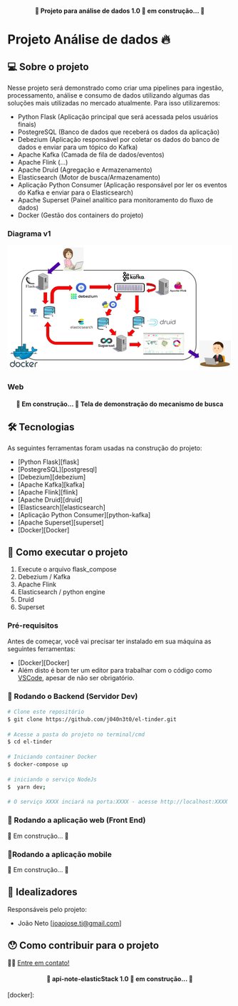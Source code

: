 <h4 align="center"> 
	🚧 Projeto para análise de dados 1.0 🚀 em construção... 🚧
</h4>

# Projeto Análise de dados 🔥

## 💻 Sobre o projeto

Nesse projeto será demonstrado como criar uma pipelines para ingestão, processamento, análise e consumo de dados utilizando algumas das soluções mais utilizadas no mercado atualmente. Para isso utilizaremos:
- Python Flask (Aplicação principal que será acessada pelos usuários finais)
- PostegreSQL (Banco de dados que receberá os dados da aplicação)
- Debezium (Aplicação responsável por coletar os dados do banco de dados e enviar para um tópico do Kafka)
- Apache Kafka (Camada de fila de dados/eventos)
- Apache Flink (...)
- Apache Druid (Agregação e Armazenamento)
- Elasticsearch (Motor de busca/Armazenamento)
- Aplicação Python Consumer (Aplicação responsável por ler os eventos do Kafka e enviar para o Elasticsearch)
- Apache Superset (Painel analítico para monitoramento do fluxo de dados)
- Docker (Gestão dos containers do projeto)

### Diagrama v1
![el-notifier](apoio/projeto_dados.png)

### Web
<h4 align="center">
    🚧 Em construção... 🚧
    Tela de demonstração do mecanismo de busca
</h4>

## 🛠 Tecnologias

As seguintes ferramentas foram usadas na construção do projeto:

- [Python Flask][flask]
- [PostegreSQL][postgresql]
- [Debezium][debezium]
- [Apache Kafka][kafka]
- [Apache Flink][flink]
- [Apache Druid][druid]
- [Elasticsearch][elasticsearch]
- [Aplicação Python Consumer][python-kafka]
- [Apache Superset][superset]
- [Docker][Docker]

## 🚀 Como executar o projeto

1. Execute o arquivo flask_compose
2. Debezium / Kafka
3. Apache Flink
4. Elasticsearch / python engine
5. Druid
6. Superset

### Pré-requisitos

Antes de começar, você vai precisar ter instalado em sua máquina as seguintes ferramentas:

- [Docker][Docker]
- Além disto é bom ter um editor para trabalhar com o código como [VSCode][vscode], apesar de não ser obrigatório.


### 🎲 Rodando o Backend (Servidor Dev)

```bash
# Clone este repositório
$ git clone https://github.com/j040n3t0/el-tinder.git

# Acesse a pasta do projeto no terminal/cmd
$ cd el-tinder

# Iniciando container Docker
$ docker-compose up

# iniciando o serviço NodeJs
$  yarn dev;

# O serviço XXXX inciará na porta:XXXX - acesse http://localhost:XXXX
```

### 🧭 Rodando a aplicação web (Front End)

🚧 Em construção... 🚧

### 📱Rodando a aplicação mobile

🚧 Em construção... 🚧

## 🧠 Idealizadores

Responsáveis pelo projeto:
- João Neto [joaojose.ti@gmail.com]

## 😯 Como contribuir para o projeto

👋🏽 [Entre em contato!](https://t.me/j040n3t0)

<!-- ## 📝 Licença -->


<h4 align="center"> 
	🚧 api-note-elasticStack 1.0 🚀 em construção... 🚧
</h4>

[vscode]: https://code.visualstudio.com/
[docker]: 